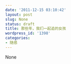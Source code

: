 ```yaml
---
date: '2011-12-15 03:10:42'
layout: post
slug: None
status: draft
title: 那些年，我们一起追的女孩
wordpress_id: '1398'
categories:
- 随感
---
```


None

